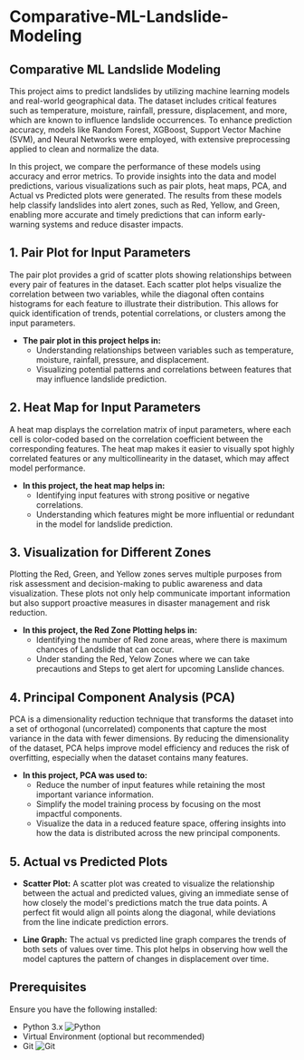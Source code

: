 # Comparative-ML-Landslide-Modeling

## Comparative ML Landslide Modeling

This project aims to predict landslides by utilizing machine learning models and real-world geographical data. The dataset includes critical features such as temperature, moisture, rainfall, pressure, displacement, and more, which are known to influence landslide occurrences. To enhance prediction accuracy, models like Random Forest, XGBoost, Support Vector Machine (SVM), and Neural Networks were employed, with extensive preprocessing applied to clean and normalize the data.

In this project, we compare the performance of these models using accuracy and error metrics. To provide insights into the data and model predictions, various visualizations such as pair plots, heat maps, PCA, and Actual vs Predicted plots were generated. The results from these models help classify landslides into alert zones, such as Red, Yellow, and Green, enabling more accurate and timely predictions that can inform early-warning systems and reduce disaster impacts.

## 1. Pair Plot for Input Parameters

The pair plot provides a grid of scatter plots showing relationships between every pair of features in the dataset. Each scatter plot helps visualize the correlation between two variables, while the diagonal often contains histograms for each feature to illustrate their distribution. This allows for quick identification of trends, potential correlations, or clusters among the input parameters.

- **The pair plot in this project helps in:**
  - Understanding relationships between variables such as temperature, moisture, rainfall, pressure, and displacement.
  - Visualizing potential patterns and correlations between features that may influence landslide prediction.

## 2. Heat Map for Input Parameters

A heat map displays the correlation matrix of input parameters, where each cell is color-coded based on the correlation coefficient between the corresponding features. The heat map makes it easier to visually spot highly correlated features or any multicollinearity in the dataset, which may affect model performance.

- **In this project, the heat map helps in:**
  - Identifying input features with strong positive or negative correlations.
  - Understanding which features might be more influential or redundant in the model for landslide prediction.

## 3. Visualization for Different Zones

Plotting the Red, Green, and Yellow zones serves multiple purposes from risk assessment and decision-making to public awareness and data visualization. These plots not only help communicate important information but also support proactive measures in disaster management and risk reduction.

- **In this project, the Red Zone Plotting helps in:**
  - Identifying the number of Red zone areas, where there is maximum chances of Landslide that can occur.
  - Under standing the Red, Yelow Zones where we can take precautions and Steps to get alert for upcoming Lanslide chances.  

## 4. Principal Component Analysis (PCA)

PCA is a dimensionality reduction technique that transforms the dataset into a set of orthogonal (uncorrelated) components that capture the most variance in the data with fewer dimensions. By reducing the dimensionality of the dataset, PCA helps improve model efficiency and reduces the risk of overfitting, especially when the dataset contains many features.

- **In this project, PCA was used to:**
  - Reduce the number of input features while retaining the most important variance information.
  - Simplify the model training process by focusing on the most impactful components.
  - Visualize the data in a reduced feature space, offering insights into how the data is distributed across the new principal components.

## 5. Actual vs Predicted Plots

- **Scatter Plot:** A scatter plot was created to visualize the relationship between the actual and predicted values, giving an immediate sense of how closely the model's predictions match the true data points. A perfect fit would align all points along the diagonal, while deviations from the line indicate prediction errors.

- **Line Graph:** The actual vs predicted line graph compares the trends of both sets of values over time. This plot helps in observing how well the model captures the pattern of changes in displacement over time.

## Prerequisites

Ensure you have the following installed:

- Python 3.x ![Python](https://img.shields.io/badge/Python-3776AB?style=for-the-badge&logo=python&logoColor=white)
- Virtual Environment (optional but recommended)
- Git ![Git](https://img.shields.io/badge/Git-F05032?style=for-the-badge&logo=git&logoColor=white)


